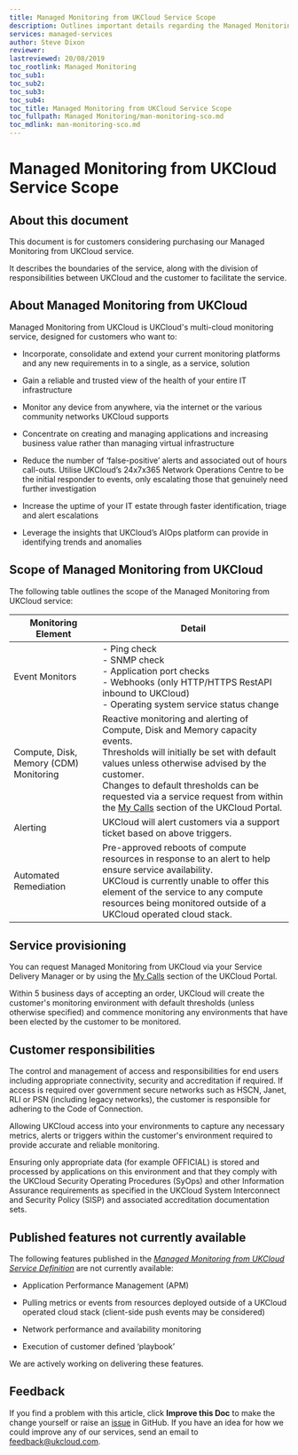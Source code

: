 ```yaml
---
title: Managed Monitoring from UKCloud Service Scope
description: Outlines important details regarding the Managed Monitoring from UKCloud service
services: managed-services
author: Steve Dixon
reviewer:
lastreviewed: 20/08/2019
toc_rootlink: Managed Monitoring
toc_sub1: 
toc_sub2:
toc_sub3:
toc_sub4:
toc_title: Managed Monitoring from UKCloud Service Scope
toc_fullpath: Managed Monitoring/man-monitoring-sco.md
toc_mdlink: man-monitoring-sco.md
---
```


# Managed Monitoring from UKCloud Service Scope

## About this document

This document is for customers considering purchasing our Managed Monitoring from UKCloud service.

It describes the boundaries of the service, along with the division of responsibilities between UKCloud and the customer to facilitate the service.

## About Managed Monitoring from UKCloud

Managed Monitoring from UKCloud is UKCloud's multi-cloud monitoring service, designed for customers who want to:

- Incorporate, consolidate and extend your current monitoring platforms and any new requirements in to a single, as a service, solution

- Gain a reliable and trusted view of the health of your entire IT infrastructure

- Monitor any device from anywhere, via the internet or the various community networks UKCloud supports

- Concentrate on creating and managing applications and increasing business value rather than managing virtual infrastructure

- Reduce the number of ‘false-positive’ alerts and associated out of hours call-outs. Utilise UKCloud’s 24x7x365 Network Operations Centre to be the initial responder to events, only escalating those that genuinely need further investigation

- Increase the uptime of your IT estate through faster identification, triage and alert escalations

- Leverage the insights that UKCloud’s AIOps platform can provide in identifying trends and anomalies

## Scope of Managed Monitoring from UKCloud

The following table outlines the scope of the Managed Monitoring from UKCloud service:

| Monitoring Element | Detail |
|--------|--------|
| Event Monitors | - Ping check <BR> - SNMP check  <BR> - Application port checks <BR> - Webhooks (only HTTP/HTTPS RestAPI inbound to UKCloud) <BR> - Operating system service status change |
| Compute, Disk, Memory (CDM) Monitoring    | Reactive monitoring and alerting  of Compute, Disk and Memory capacity events. <BR> Thresholds will initially be set with default values unless otherwise advised by the customer. <BR> Changes to default thresholds can be requested via a service request from within the [My Calls](https://portal.skyscapecloud.com/support/ivanti) section of the UKCloud Portal.      |
| Alerting | UKCloud will alert customers via a support ticket based on above triggers.    |
| Automated Remediation | Pre-approved reboots of compute resources in response to an alert to help ensure service availability. <BR> UKCloud is currently unable to offer this element of the service to any compute resources being monitored outside of a UKCloud operated cloud stack.    |

## Service provisioning

You can request Managed Monitoring from UKCloud via your Service Delivery Manager or by using the [My Calls](https://portal.skyscapecloud.com/support/ivanti) section of the UKCloud Portal.

Within 5 business days of accepting an order, UKCloud will create the customer's monitoring environment with default thresholds (unless otherwise specified) and commence monitoring any environments that have been elected by the customer to be monitored.

## Customer responsibilities

The control and management of access and responsibilities for end users including appropriate connectivity, security and accreditation if required. If access is required over government secure networks such as HSCN, Janet, RLI or PSN (including legacy networks), the customer is responsible for adhering to the Code of Connection.

Allowing UKCloud access into your environments to capture any necessary metrics, alerts or triggers within the customer's environment required to provide accurate and reliable monitoring.

Ensuring only appropriate data (for example OFFICIAL) is stored and processed by applications on this environment and that they comply with the UKCloud Security Operating Procedures (SyOps) and other Information Assurance requirements as specified in the UKCloud System Interconnect and Security Policy (SISP) and associated accreditation documentation sets.

## Published features not currently available

The following features published in the [*Managed Monitoring from UKCloud Service Definition*](man-sd-monitoring.md) are not currently available:

- Application Performance Management (APM)

- Pulling metrics or events from resources deployed outside of a UKCloud operated cloud stack (client-side push events may be considered)
  
- Network performance and availability monitoring

- Execution of customer defined ‘playbook’

We are actively working on delivering these features.

## Feedback

If you find a problem with this article, click **Improve this Doc** to make the change yourself or raise an [issue](https://github.com/UKCloud/documentation/issues) in GitHub. If you have an idea for how we could improve any of our services, send an email to <feedback@ukcloud.com>.
